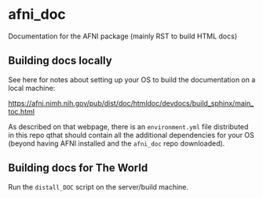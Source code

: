 # afni_doc
Documentation for the AFNI package (mainly RST to build HTML docs)

## Building docs locally

See here for notes about setting up your OS to build the documentation on a local machine:

https://afni.nimh.nih.gov/pub/dist/doc/htmldoc/devdocs/build_sphinx/main_toc.html

As described on that webpage, there is an ``environment.yml`` file distributed in this 
repo qthat should contain all the additional dependencies for your OS (beyond having AFNI 
installed and the ``afni_doc`` repo downloaded).

## Building docs for The World

Run the ``distall_DOC`` script on the server/build machine.
